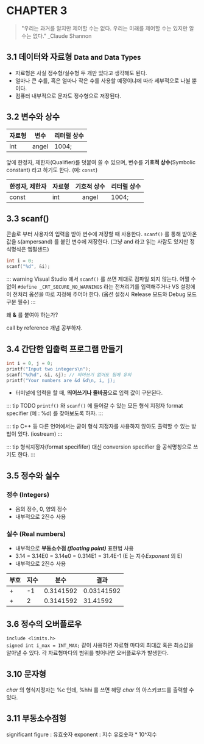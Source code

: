# CHAPTER 3

>"우리는 과거를 알지만 제어할 수는 없다. 우리는 미래를 제어할 수는 있지만 알 수는 없다."  _Claude Shannon

## 3.1 데이터와 자료형 <small>Data and Data Types</small>

- 자료형은 사실 정수형/실수형 두 개만 있다고 생각해도 된다. 
- 얼마나 큰 수를, 혹은 얼마나 작은 수를 사용할 예정이냐에 따라 세부적으로 나뉠 뿐이다.
- 컴퓨터 내부적으로 문자도 정수형으로 저장된다. 

## 3.2 변수와 상수

| 자료형 | 변수 | 리터럴 상수 |
|---|:---:|---|
|int|angel|1004;|

앞에 한정자, 제한자(Qualifier)를 덧붙여 쓸 수 있으며, 변수를 **기호적 상수**(Symbolic constant) 라고 하기도 한다. (예: `const`)

| 한정자, 제한자 | 자료형 | 기호적 상수 | 리터럴 상수 |
|:---|---|:---:|---|
|const|int|angel|1004;|

## 3.3 scanf()
콘솔로 부터 사용자의 입력을 받아 변수에 저장할 때 사용한다. `scanf()` 를 통해 받아온 값을 `&`(ampersand) 를 붙인 변수에 저장한다. (그냥 and 라고 읽는 사람도 있지만 정식명식은 엠펄샌드)

```c
int i = 0;
scanf("%d", &i);
```

::: warning
Visual Studio 에서 `scanf()` 를 쓰면 제대로 컴파일 되지 않는다. 어쩔 수 없이 `#define _CRT_SECURE_NO_WARNINGS` 라는 전처리기를 입력해주거나 VS 설정에 이 전처리 옵션을 따로 지정해 주어야 한다. (옵션 설정시 Release 모드와 Debug 모드 구분 필수)
:::

왜 **&** 를 붙여야 하는가? 

call by reference 개념 공부하자.

## 3.4 간단한 입출력 프로그램 만들기
```c
int i = 0, j = 0;
printf("Input two integers\n");
scanf("%d%d", &i, &j); // 띄어쓰기 없어도 됨에 유의
printf("Your numbers are &d &d\n, i, j);
```

- 터미널에 입력을 할 때, **띄어쓰기나 줄바꿈**으로 입력 값이 구분된다. 

::: tip TODO
`printf()` 와 `scanf()` 에 들어갈 수 있는 모든 형식 지정자 format specifier (예 : %d) 를 찾아보도록 하자.
:::

::: tip
C++ 등 다른 언어에서는 굳이 형식 지정자를 사용하지 않아도 출력할 수 있는 방법이 있다. (iostream)
:::

::: tip
형식지정자(format specififer) 대신 conversion specifier 을 공식명칭으로 쓰기도 한다.
:::

## 3.5 정수와 실수

### 정수 (Integers)
* 음의 정수, 0, 양의 정수
* 내부적으로 2진수 사용
### 실수 (Real numbers)
* 내부적으로 **부동소수점 _(floating point)_** 표현법 사용
* 3.14 = 3.14E0 = 3.14e0 = 0.314E1 = 31.4E-1  (E 는 지수*Exponent* 의 E)
* 내부적으로 2진수 사용

| 부호 | 지수 | 분수 | 결과 |
|:---|---|:---:|---|
|+|-1|0.3141592|0.03141592|
|+|2|0.3141592|31.41592|

## 3.6 정수의 오버플로우
`include <limits.h>`\
`signed int i_max = INT_MAX;` 같이 사용하면 자료형 마다의 최대값 혹은 최소값을 알아낼 수 있다. 각 자료형마다의 범위를 벗어나면 오버플로우가 발생한다.

## 3.10 문자형
*char* 의 형식지정자는 %c 인데, %hhi 를 쓰면 해당 *char* 의 아스키코드를 출력할 수 있다.

## 3.11 부동소수점형
significant figure : 유효숫자
exponent : 지수
유효숫자 * 10^지수
